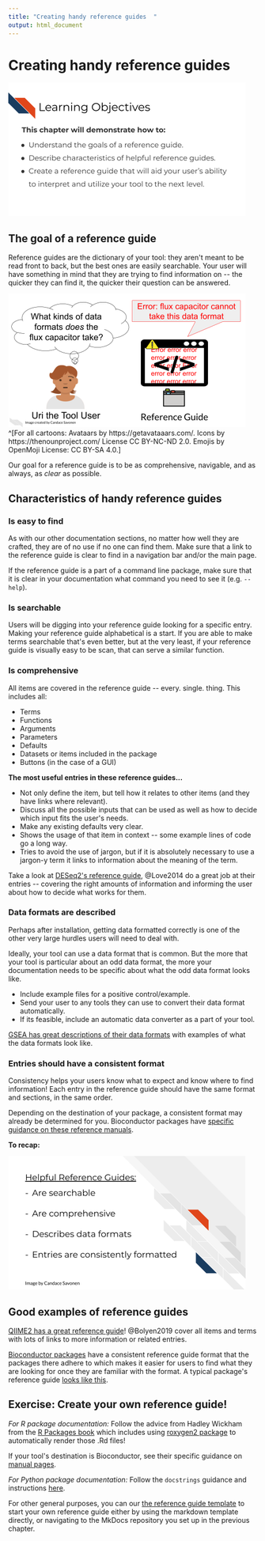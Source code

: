 ```yaml
---
title: "Creating handy reference guides  "
output: html_document
---
```




# Creating handy reference guides

<img src="resources/images/07-reference_guides_files/figure-html//1cd434bkLer_CJ04GzpsZwzeEA9gjc5Ho6QimiHPbyEg_gd422c5de97_0_48.png" title="This chapter will demonstrate how to: Understand the goals of a reference guide. Describe characteristics of helpful reference guides. Create a reference guide that will aid your user’s ability to interpret and utilize your tool to the next level." alt="This chapter will demonstrate how to: Understand the goals of a reference guide. Describe characteristics of helpful reference guides. Create a reference guide that will aid your user’s ability to interpret and utilize your tool to the next level." width="480" />

## The goal of a reference guide

Reference guides are the dictionary of your tool: they aren't meant to be read front to back, but the best ones are easily searchable. Your user will have something in mind that they are trying to find information on -- the quicker they can find it, the quicker their question can be answered.

<img src="resources/images/07-reference_guides_files/figure-html//1cd434bkLer_CJ04GzpsZwzeEA9gjc5Ho6QimiHPbyEg_gcdcbd8d802_0_97.png" title="Uri the tool user has encountered an error in the tool that says Error flux capacitor cannot take this data format. This causes Uri to think of a question: What kinds of data formats does the flux capacitor take? This will lead Uri to look up flux capacitor in the reference guide." alt="Uri the tool user has encountered an error in the tool that says Error flux capacitor cannot take this data format. This causes Uri to think of a question: What kinds of data formats does the flux capacitor take? This will lead Uri to look up flux capacitor in the reference guide." width="480" />
^[For all cartoons:     
Avataars by https://getavataaars.com/.   
Icons by https://thenounproject.com/ License CC BY-NC-ND 2.0.     
Emojis by OpenMoji License: CC BY-SA 4.0.]

Our goal for a reference guide is to be as comprehensive, navigable, and as always, as _clear_ as possible.

## Characteristics of handy reference guides

### Is easy to find

As with our other documentation sections, no matter how well they are crafted, they are of no use if no one can find them. Make sure that a link to the reference guide is clear to find in a navigation bar and/or the main page.

If the reference guide is a part of a command line package, make sure that it is clear in your documentation what command you need to see it (e.g. `--help`).

### Is searchable

Users will be digging into your reference guide looking for a specific entry. Making your reference guide alphabetical is a start. If you are able to make terms searchable that's even better, but at the very least, if your reference guide is visually easy to be scan, that can serve a similar function.

### Is comprehensive

All items are covered in the reference guide -- every. single. thing.
This includes all:

- Terms
- Functions
- Arguments
- Parameters
- Defaults
- Datasets or items included in the package
- Buttons (in the case of a GUI)

**The most useful entries in these reference guides...**  

- Not only define the item, but tell how it relates to other items (and they have links where relevant).
- Discuss all the possible inputs that can be used as well as how to decide which input fits the user's needs.
- Make any existing defaults very clear.
- Shows the usage of that item in context -- some example lines of code go a long way.
- Tries to avoid the use of jargon, but if it is absolutely necessary to use a jargon-y term it links to information about the meaning of the term.

Take a look at [DESeq2's reference guide](https://bioconductor.org/packages/release/bioc/manuals/DESeq2/man/DESeq2.pdf), @Love2014 do a great job at their entries -- covering the right amounts of information and informing the user about how to decide what works for them.

### Data formats are described

Perhaps after installation, getting data formatted correctly is one of the other very large hurdles users will need to deal with.

Ideally, your tool can use a data format that is common. But the more that your tool is particular about an odd data format, the more your documentation needs to be specific about what the odd data format looks like.

- Include example files for a positive control/example.
- Send your user to any tools they can use to convert their data format automatically.
- If its feasible, include an automatic data converter as a part of your tool.

[GSEA has great descriptions of their data formats](https://www.gsea-msigdb.org/gsea/doc/GSEAUserGuideTEXT.htm#_Loading_Data) with examples of what the data formats look like.

### Entries should have a consistent format

Consistency helps your users know what to expect and know where to find information! Each entry in the reference guide should have the same format and sections, in the same order.

Depending on the destination of your package, a consistent format may already be determined for you. Bioconductor packages have [specific guidance on these reference manuals](http://cran.fhcrc.org/doc/manuals/R-exts.html#Documenting-functions).

**To recap:**

<img src="resources/images/07-reference_guides_files/figure-html//1cd434bkLer_CJ04GzpsZwzeEA9gjc5Ho6QimiHPbyEg_gd2cd8e726d_0_0.png" title="Helpful Reference Guides: Are searchable. Are comprehensive. Describes data formats. Entries are consistently formatted." alt="Helpful Reference Guides: Are searchable. Are comprehensive. Describes data formats. Entries are consistently formatted." width="480" />

## Good examples of reference guides

[QIIME2 has a great reference guide](https://docs.qiime2.org/2021.2/glossary/)! @Bolyen2019 cover all items and terms with lots of links to more information or related entries.

[Bioconductor packages](https://bioconductor.org/packages/3.12/bioc/) have a consistent reference guide format that the packages there adhere to which makes it easier for users to find what they are looking for once they are familiar with the format. A typical package's reference guide [looks like this](https://bioconductor.org/packages/3.12/bioc/manuals/GenomicRanges/man/GenomicRanges.pdf).

## Exercise: Create your own reference guide!

_For R package documentation:_
Follow the advice from Hadley Wickham from the [R Packages book](https://r-pkgs.org/man.html) which includes using [roxygen2 package](https://cran.r-project.org/web/packages/roxygen2/vignettes/roxygen2.html) to automatically render those .Rd files!

If your tool's destination is Bioconductor, see their specific guidance on [manual pages](https://bioconductor.org/developers/package-guidelines/#manpages).

_For Python package documentation:_
Follow the `docstrings` guidance and instructions [here](https://realpython.com/documenting-python-code/).

For other general purposes, you can our [the reference guide template](https://raw.githubusercontent.com/jhudsl/template-documentation/master/docs/reference_guide_template.md) to start your own reference guide either by using the markdown template directly, or navigating to the MkDocs repository you set up in the previous chapter.
